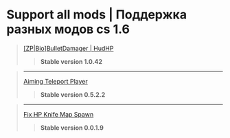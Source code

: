 # Support all mods | Поддержка разных модов cs 1.6


>[[ZP|Bio]BulletDamager | HudHP](http://amx-x.ru/viewtopic.php?f=12&t=36156#p286684 "Поддерживаемый ресурс")
>>**Stable version 1.0.42**

>***
>[Aiming Teleport Player](http://amx-x.ru/viewtopic.php?f=11&t=35965#p285271 "Поддерживаемый ресурс")
>>**Stable version 0.5.2.2**

>***
>[Fix HP Knife Map Spawn](http://dev-cs.ru/resources/86/ "Поддерживаемый ресурс")
>>**Stable version 0.0.1.9**
